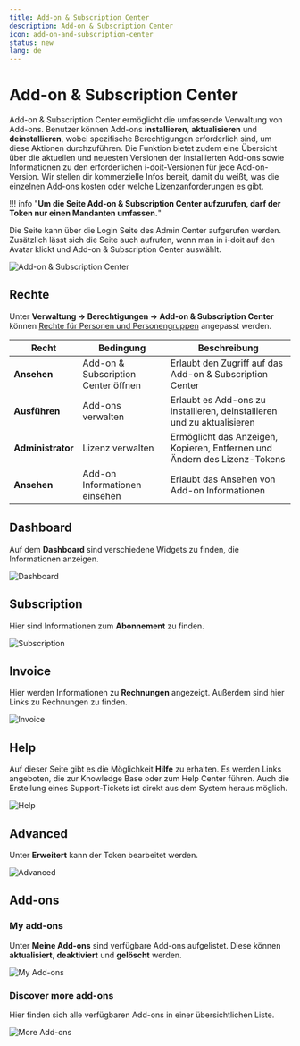 ```yaml
---
title: Add-on & Subscription Center
description: Add-on & Subscription Center
icon: add-on-and-subscription-center
status: new
lang: de
---
```


# Add-on & Subscription Center

Add-on & Subscription Center ermöglicht die umfassende Verwaltung von Add-ons. Benutzer können Add-ons **installieren**, **aktualisieren** und **deinstallieren**, wobei spezifische Berechtigungen erforderlich sind, um diese Aktionen durchzuführen. Die Funktion bietet zudem eine Übersicht über die aktuellen und neuesten Versionen der installierten Add-ons sowie Informationen zu den erforderlichen i-doit-Versionen für jede Add-on-Version. Wir stellen dir kommerzielle Infos bereit, damit du weißt, was die einzelnen Add-ons kosten oder welche Lizenzanforderungen es gibt.

!!! info "**Um die Seite Add-on & Subscription Center aufzurufen, darf der Token nur einen Mandanten umfassen.**"

Die Seite kann über die Login Seite des Admin Center aufgerufen werden. Zusätzlich lässt sich die Seite auch aufrufen, wenn man in i-doit auf den Avatar klickt und Add-on & Subscription Center auswählt.

![Add-on & Subscription Center](../assets/images/de/administration/add-on-and-subscription-center/asc-1.png)

## Rechte

Unter **Verwaltung → Berechtigungen → Add-on & Subscription Center** können [Rechte für Personen und Personengruppen](../../effizientes-dokumentieren/rechteverwaltung/index.md) angepasst werden.

| Recht             | Bedingung                           | Beschreibung                                                              |
| ----------------- | ----------------------------------- | ------------------------------------------------------------------------- |
| **Ansehen**       | Add-on & Subscription Center öffnen | Erlaubt den Zugriff auf das Add-on & Subscription Center                  |
| **Ausführen**     | Add-ons verwalten                   | Erlaubt es Add-ons zu installieren, deinstallieren und zu aktualisieren   |
| **Administrator** | Lizenz verwalten                    | Ermöglicht das Anzeigen, Kopieren, Entfernen und Ändern des Lizenz-Tokens |
| **Ansehen**       | Add-on Informationen einsehen       | Erlaubt das Ansehen von Add-on Informationen                              |

## Dashboard

Auf dem **Dashboard** sind verschiedene Widgets zu finden, die Informationen anzeigen.

![Dashboard](../assets/images/de/administration/add-on-and-subscription-center/asc-2.png)

## Subscription

Hier sind Informationen zum **Abonnement** zu finden.

![Subscription](../assets/images/de/administration/add-on-and-subscription-center/asc-3.png)

## Invoice

Hier werden Informationen zu **Rechnungen** angezeigt. Außerdem sind hier Links zu Rechnungen zu finden.

![Invoice](../assets/images/de/administration/add-on-and-subscription-center/asc-4.png)

## Help

Auf dieser Seite gibt es die Möglichkeit **Hilfe** zu erhalten. Es werden Links angeboten, die zur Knowledge Base oder zum Help Center führen. Auch die Erstellung eines Support-Tickets ist direkt aus dem System heraus möglich.

![Help](../assets/images/de/administration/add-on-and-subscription-center/asc-5.png)

## Advanced

Unter **Erweitert** kann der Token bearbeitet werden.

![Advanced](../assets/images/de/administration/add-on-and-subscription-center/asc-6.png)

## Add-ons

### My add-ons

Unter **Meine Add-ons** sind verfügbare Add-ons aufgelistet. Diese können **aktualisiert**, **deaktiviert** und **gelöscht** werden.

![My Add-ons](../assets/images/de/administration/add-on-and-subscription-center/asc-7.png)

### Discover more add-ons

Hier finden sich alle verfügbaren Add-ons in einer übersichtlichen Liste.

![More Add-ons](../assets/images/de/administration/add-on-and-subscription-center/asc-8.png)
